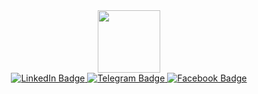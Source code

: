 <div id="header" align="center">
  <img src="https://media1.giphy.com/media/v1.Y2lkPTc5MGI3NjExcGZmanF4YzVob2Zta3puMXRxdXV1ajYzMGVoMHM0bDA5cm1vZTZnNyZlcD12MV9pbnRlcm5hbF9naWZfYnlfaWQmY3Q9Zw/nFLW7PNGgN3lI68rdv/giphy.gif" width="100"/>
</div>
<div id="badges" align="center">
  <a href="https://www.linkedin.com/in/daniel-iglin-98411a245/">
    <img src="https://img.shields.io/badge/LinkedIn-blue?style=for-the-badge&logo=linkedin&logoColor=white" alt="LinkedIn Badge"/>
  </a>
  <a href="https://t.me/Foxy87">
    <img src="https://img.shields.io/badge/Telegram-blue?style=for-the-badge&logo=telegram&logoColor=white" alt="Telegram Badge"/>
  </a>
  <a href="https://www.facebook.com/3denfox">
    <img src="https://img.shields.io/badge/3denfox-blue?style=for-the-badge&logo=facebook&logoColor=white" alt="Facebook Badge"/>
  </a>
</div>

